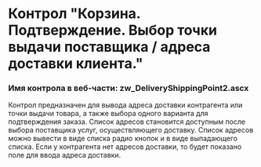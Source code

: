 ﻿---
description: 2.4.11.0
---
# Контрол "Корзина. Подтверждение. Выбор точки выдачи поставщика / адреса доставки клиента."
### Имя контрола в веб-части: zw_DeliveryShippingPoint2.ascx
Контрол предназначен для вывода адреса доставки контрагента или точки выдачи товара, а также выбора одного варианта для подтверждения заказа.
Список адресов становится доступным после выбора поставщика услуг, осуществляющего доставку.
Список адресов можно вывести в виде списка радио кнопок и в виде выпадающего списка.
Если у контрагента нет адресов доставки, то будет показано поле для ввода адреса доставки. 
